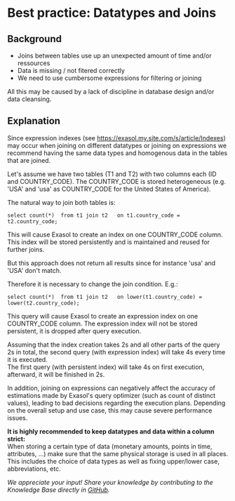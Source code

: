 # Best practice: Datatypes and Joins 
## Background

* Joins between tables use up an unexpected amount of time and/or ressources
* Data is missing / not fitered correctly
* We need to use cumbersome expressions for filtering or joining

All this may be caused by a lack of discipline in database design and/or data cleansing. 

## Explanation

Since expression indexes (see <https://exasol.my.site.com/s/article/Indexes>) may occur when joining on different datatypes or joining on expressions we recommend having the same data types and homogenous data in the tables that are joined.

Let's assume we have two tables (T1 and T2) with two columns each (ID and COUNTRY_CODE). The COUNTRY_CODE is stored heterogeneous (e.g. 'USA' and 'usa' as COUNTRY_CODE for the United States of America).

The natural way to join both tables is:


```"code-sql"
select count(*)  from t1 join t2   on t1.country_code = t2.country_code; 
```
This will cause Exasol to create an index on one COUNTRY_CODE column. This index will be stored persistently and is maintained and reused for further joins.

But this approach does not return all results since for instance 'usa' and 'USA' don't match.

Therefore it is necessary to change the join condition. E.g.:


```"code-sql"
select count(*)  from t1 join t2   on lower(t1.country_code) = lower(t2.country_code); 
```
This query will cause Exasol to create an expression index on one COUNTRY_CODE column. The expression index will not be stored persistent, it is dropped after query execution.

Assuming that the index creation takes 2s and all other parts of the query 2s in total, the second query (with expression index) will take 4s every time it is executed.  
The first query (with persistent index) will take 4s on first execution, afterward, it will be finished in 2s.

In addition, joining on expressions can negatively affect the accuracy of estimations made by Exasol's query optimizer (such as count of distinct values), leading to bad decisions regarding the execution plans. Depending on the overall setup and use case, this may cause severe performance issues.

**It is highly recommended to keep datatypes and data within a column strict:**  
When storing a certain type of data (monetary amounts, points in time, attributes, ...) make sure that the same physical storage is used in all places. This includes the choice of data types as well as fixing upper/lower case, abbreviations, etc.

*We appreciate your input! Share your knowledge by contributing to the Knowledge Base directly in [GitHub](https://github.com/exasol/public-knowledgebase).* 